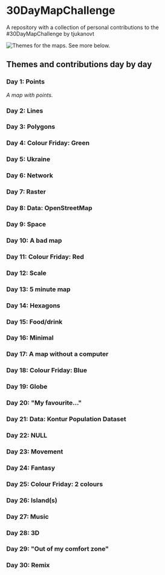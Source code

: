 # 30DayMapChallenge
A repository with a collection of personal contributions to the #30DayMapChallenge by tjukanovt

![Themes for the maps. See more below.](https://github.com/tjukanovt/30DayMapChallenge/blob/main/images/flyers/30dmc-2022.png?raw=true)

## Themes and contributions day by day

### Day 1: Points
*A map with points.*

### Day 2: Lines

### Day 3: Polygons

### Day 4: Colour Friday: Green

### Day 5: Ukraine

### Day 6: Network

### Day 7: Raster

### Day 8: Data: OpenStreetMap

### Day 9: Space

### Day 10: A bad map

### Day 11: Colour Friday: Red

### Day 12: Scale

### Day 13: 5 minute map

### Day 14: Hexagons

### Day 15: Food/drink

### Day 16: Minimal

### Day 17: A map without a computer

### Day 18: Colour Friday: Blue

### Day 19: Globe

### Day 20: "My favourite..."

### Day 21: Data: Kontur Population Dataset

### Day 22: NULL

### Day 23: Movement

### Day 24: Fantasy

### Day 25: Colour Friday: 2 colours

### Day 26: Island(s)

### Day 27: Music

### Day 28: 3D

### Day 29: "Out of my comfort zone"

### Day 30: Remix


